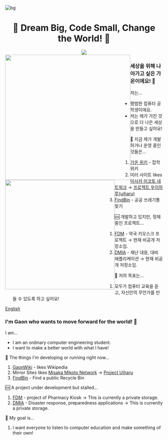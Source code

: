 ![bg](https://github.com/gaon12/gaon12/assets/34927797/ea182e83-72d1-41e8-9032-5f0b90a1a85f)

<div align="center">
  <h1>🌟 <strong>Dream Big, Code Small, Change the World!</strong> 🌟</h1>
</div>

<div align="center">
<img src="https://github-profile-trophy.vercel.app/?username=gaon12&row=1">
</div>

<div align="center">
<img src="https://github-readme-stats.vercel.app/api?username=gaon12&show_icons=true&theme=transparent" width="400" style="float: left"> <img src="https://github-readme-stats.vercel.app/api/top-langs/?username=gaon12&show_icons=true&hide_border=false&border_color=e5e5e5&title_color=004386&icon_color=004386&layout=compact" width="350" style="float: left">
</div>

### 세상을 위해 나아가고 싶은 가온이에요! 👋

저는...
 - 평범한 컴퓨터 공학생이에요.
 - 저는 제가 가진 것으로 더 나은 세상을 만들고 싶어요!
 
 🔧 지금 제가 개발하거나 운영 중인 것들은...
  1. [가온 위키](https://www.gaonwiki.com) - 잡학 위키
  2. 미러 사이트 likes [미사카 미코토 네트워크](https://mirror.misakamikoto.network) → [프로젝트 우이하루(uiharu)](https://github.com/gaon12/uiharu)
  3. [FindBin](https://github.com/gaon12/FindBin) - 공공 쓰레기통 찾기

 🆘 개발하고 있지만, 정체중인 프로젝트...
  1. [FDM](https://github.com/gaon12/FDM) - 약국 키오스크 프로젝트 → 현재 비공개 저장소임.
  2. [DMIA](https://github.com/gaon12/DMIA) - 재난 대응, 대비 애플리케이션 → 현재 비공개 저장소임.
 
🚀 저의 목표는...
  1. 모두가 컴퓨터 교육을 듣고, 자신만의 무언가를 만들 수 있도록 하고 싶어요!
 
[English](#english)
### I'm Gaon who wants to move forward for the world! 👋

 I am...
 - I am an ordinary computer engineering student.
 - I want to make a better world with what I have!
 
 🔧 The things I'm developing or running right now...
  1. [GaonWiki](https://www.gaonwiki.com) - likes Wikipedia
  2. Mirror Sites likes [Misaka Mikoto Network](https://mirror.misakamikoto.network) → [Project Uiharu](https://github.com/gaon12/uiharu)
  3. [FindBin](https://github.com/gaon12/FindBin) - Find a public Recycle Bin

 🆘 A project under development but stalled...
  1. [FDM](https://github.com/gaon12/FDM) - project of Pharmacy Kiosk → This is currently a private storage.
  2. [DMIA](https://github.com/gaon12/DMIA) - Disaster response, preparedness applications → This is currently a private storage.
 
🚀 My goal is...
  1. I want everyone to listen to computer education and make something of their own!
